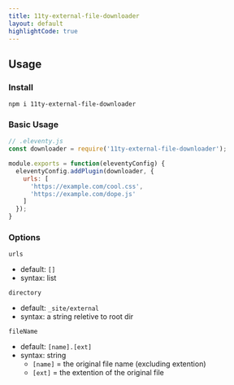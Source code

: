 ```yaml
---
title: 11ty-external-file-downloader
layout: default
highlightCode: true
---
```

## Usage
### Install
`npm i 11ty-external-file-downloader`

### Basic Usage
```js
// .eleventy.js
const downloader = require('11ty-external-file-downloader');

module.exports = function(eleventyConfig) {
  eleventyConfig.addPlugin(downloader, {
    urls: [
      'https://example.com/cool.css',
      'https://example.com/dope.js'
    ]
  });
}
```
### Options
`urls`
  - default: `[]`
  - syntax: list

`directory`
  - default: `_site/external`
  - syntax: a string reletive to root dir

`fileName`
  - default: `[name].[ext]`
  - syntax: string
    - `[name]` = the original file name (excluding extention)
    - `[ext]` = the extention of the original file